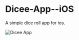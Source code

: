 # Dicee-App--iOS

A simple dice roll app for ios.

![Dicee App](https://raw.githubusercontent.com/londonappbrewery/Images/master/Dicee.gif)
